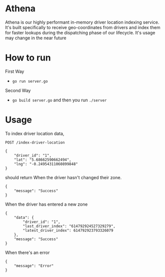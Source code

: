 # Athena

Athena is our highly performant in-memory driver location indexing service. 
It's built specifically to receive geo-coordinates from drivers and index them for faster lookups during the dispatching phase of our lifecycle.
It's usage may change in the near future

# How to run 
First Way
- `go run server.go`

Second Way
- `go build server.go` and then you run `./server`

# Usage

To index driver location data,

`POST /index-driver-location`

```
{
    "driver_id": "1",
    "lat": "5.68662590662494",
    "lng": "-0.24954311060899848"
}
```

should return 
When the driver hasn't changed their zone.

```
{
    "message": "Success"
}
```

When the driver has entered a new zone
```
{
    "data": {
        "driver_id": "1",
        "last_driver_index": "614792924527329279",
        "latest_driver_index": 614792923793326079
    },
    "message": "Success"
}
```
When there's an error
```
{
    "message": "Error"
}
```
